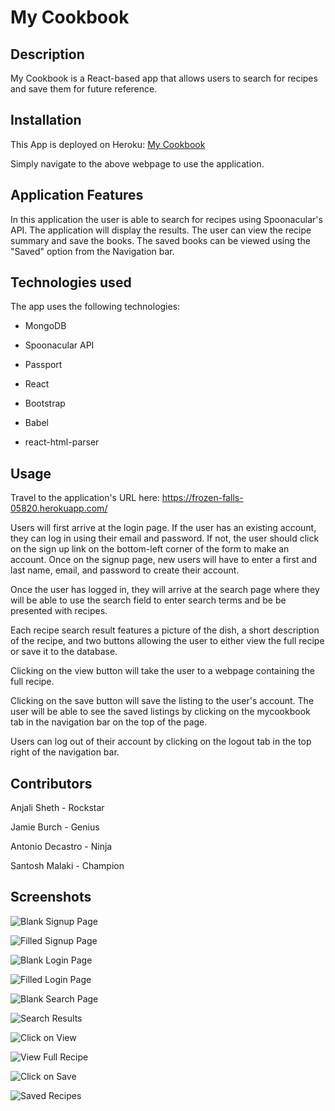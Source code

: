 # My Cookbook

## Description
My Cookbook is a React-based app that allows users to search for recipes and save them for future reference. 

## Installation
This App is deployed on Heroku: [My Cookbook](https://frozen-falls-05820.herokuapp.com/) 
<!-- Remember to change this -->

Simply navigate to the above webpage to use the application.

## Application Features
In this application the user is able to search for recipes using Spoonacular's API. The application will display the results. The user can view the recipe summary and save the books. The saved books can be viewed using the "Saved" option from the Navigation bar.

## Technologies used
The app uses the following technologies:

- MongoDB

- Spoonacular API

- Passport

- React

- Bootstrap

- Babel

- react-html-parser

## Usage

Travel to the application's URL here: https://frozen-falls-05820.herokuapp.com/

Users will first arrive at the login page. If the user has an existing account, they can log in using their email and password. If not, the user should click on the sign up link on the bottom-left corner of the form to make an account. Once on the signup page, new users will have to enter a first and last name, email, and password to create their account.

Once the user has logged in, they will arrive at the search page where they will be able to use the search field to enter search terms and be be presented with recipes.

Each recipe search result features a picture of the dish, a short description of the recipe, and two buttons allowing the user to either view the full recipe or save it to the database.

Clicking on the view button will take the user to a webpage containing the full recipe. 

Clicking on the save button will save the listing to the user's account. The user will be able to see the saved listings by clicking on the mycookbook tab in the navigation bar on the top of the page.

Users can log out of their account by clicking on the logout tab in the top right of the navigation bar.

## Contributors

Anjali Sheth - Rockstar

Jamie Burch - Genius

Antonio Decastro - Ninja

Santosh Malaki - Champion

## Screenshots
![Blank Signup Page](./pictures/sign_up_blank.png)

![Filled Signup Page](./pictures/sign_up_filled.png)

![Blank Login Page](./pictures/log_in_blank.png)

![Filled Login Page](./pictures/log_in_filled.png)

![Blank Search Page](./pictures/search_page_blank.png)

![Search Results](./pictures/search_page_results.png)

![Click on View](./pictures/search_page_results_view.png)

![View Full Recipe](./pictures/go_to_recipe.png)

![Click on Save](./pictures/search_page_results_save.png)

![Saved Recipes](./pictures/my_saved_recipes.png)